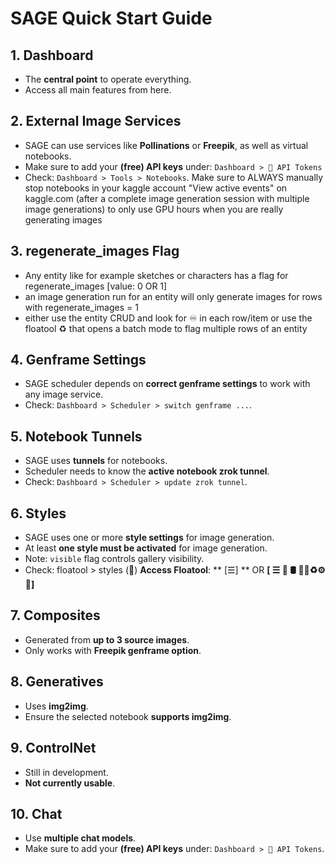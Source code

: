 # SAGE Quick Start Guide

## 1. Dashboard
- The **central point** to operate everything.
- Access all main features from here.

## 2. External Image Services
- SAGE can use services like **Pollinations** or **Freepik**, as well as virtual notebooks.
- Make sure to add your **(free) API keys** under:
  `Dashboard > 🔑 API Tokens`
- Check: `Dashboard > Tools > Notebooks`. Make sure to ALWAYS manually stop notebooks in your kaggle account "View active events" on kaggle.com (after a complete image generation session with multiple image generations) to only use GPU hours when you are really generating images

## 3. regenerate_images Flag
- Any entity like for example sketches or characters has a flag for regenerate_images [value: 0 OR 1]
- an image generation run for an entity will only generate images for rows with regenerate_images = 1
- either use the entity CRUD and look for ♾️ in each row/item or use the floatool ♻️ that opens a batch mode to flag multiple rows of an entity 

## 4. Genframe Settings
- SAGE scheduler depends on **correct genframe settings** to work with any image service.
- Check: `Dashboard > Scheduler > switch genframe ...`.

## 5. Notebook Tunnels
- SAGE uses **tunnels** for notebooks.
- Scheduler needs to know the **active notebook zrok tunnel**.
- Check: `Dashboard > Scheduler > update zrok tunnel`.

## 6. Styles
- SAGE uses one or more **style settings** for image generation.
- At least **one style must be activated** for image generation.
- Note: `visible` flag controls gallery visibility.
- Check: floatool > styles (🎨) **Access Floatool**: **  [☰]   ** OR **[    ☰ 🔮  🛢️  👤🎨♻️⚙️📓️]**

## 7. Composites
- Generated from **up to 3 source images**.
- Only works with **Freepik genframe option**.

## 8. Generatives
- Uses **img2img**.
- Ensure the selected notebook **supports img2img**.

## 9. ControlNet
- Still in development.
- **Not currently usable**.

## 10. Chat
- Use **multiple chat models**.
- Make sure to add your **(free) API keys** under:
  `Dashboard > 🔑 API Tokens`.
